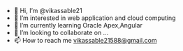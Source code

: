 - 👋 Hi, I’m @vikassable21
- 👀 I’m interested in web application and cloud computing
- 🌱 I’m currently learning Oracle Apex,Angular
- 💞️ I’m looking to collaborate on ...
- 📫 How to reach me vikassable21588@gmail.com

<!---
vikassable21/vikassable21 is a ✨ special ✨ repository because its `README.md` (this file) appears on your GitHub profile.
You can click the Preview link to take a look at your changes.
--->
